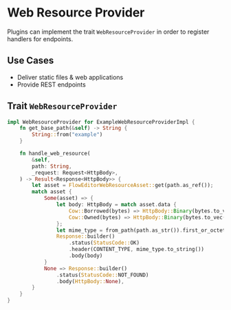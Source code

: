 # Web Resource Provider

Plugins can implement the trait `WebResourceProvider` in order to register handlers for endpoints.

## Use Cases

* Deliver static files & web applications
* Provide REST endpoints

## Trait `WebResourceProvider`

```rust
impl WebResourceProvider for ExampleWebResourceProviderImpl {
    fn get_base_path(&self) -> String {
        String::from("example")
    }

    fn handle_web_resource(
        &self,
        path: String,
        _request: Request<HttpBody>,
    ) -> Result<Response<HttpBody>> {
        let asset = FlowEditorWebResourceAsset::get(path.as_ref());
        match asset {
            Some(asset) => {
                let body: HttpBody = match asset.data {
                    Cow::Borrowed(bytes) => HttpBody::Binary(bytes.to_vec()),
                    Cow::Owned(bytes) => HttpBody::Binary(bytes.to_vec()),
                };
                let mime_type = from_path(path.as_str()).first_or_octet_stream();
                Response::builder()
                    .status(StatusCode::OK)
                    .header(CONTENT_TYPE, mime_type.to_string())
                    .body(body)
            }
            None => Response::builder()
                .status(StatusCode::NOT_FOUND)
                .body(HttpBody::None),
        }
    }
}
```
